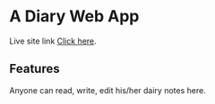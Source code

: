 # A Diary Web App

Live site link [Click here](https://rx-devs.github.io/diary-app/).

## Features

Anyone can read, write, edit his/her dairy notes here.